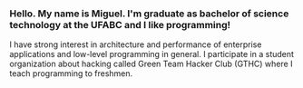 ### Hello. My name is Miguel. I'm graduate as bachelor of science technology at the UFABC and I like programming!

I have strong interest in architecture and performance of enterprise applications and low-level programming in general.
I participate in a student organization about hacking called Green Team Hacker Club (GTHC) where I teach programming to freshmen.
